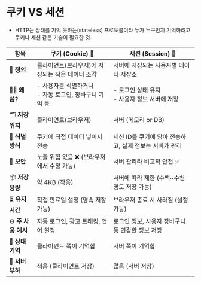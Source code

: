 # 쿠키 VS 세션
- HTTP는 상태를 기억 못하는(stateless) 프로토콜이라 누가 누구인지 기억하려고 쿠키나 세션 같은 기술이 필요한 것.

| 항목             | 쿠키 (Cookie) 🍪                      | 세션 (Session) 💼                   |
| -------------- | ----------------------------------- | --------------------------------- |
| 📌 **정의**      | 클라이언트(브라우저)에 저장되는 작은 데이터 조각         | 서버에 저장되는 사용자별 데이터 저장소             |
| 🙋‍♀️ **왜 씀?** | - 사용자를 식별하거나<br>- 자동 로그인, 장바구니 기억 등 | - 로그인 상태 유지<br>- 사용자 정보 서버에 저장    |
| 🗂️ **저장 위치**  | 클라이언트(브라우저)                         | 서버 (메모리 or DB)                    |
| 🔑 **식별 방식**   | 쿠키에 직접 데이터 넣어서 전송                   | 세션 ID를 쿠키에 담아 전송하고, 실제 정보는 서버가 관리 |
| 🔐 **보안**      | 노출 위험 있음 ❌ (브라우저에서 수정 가능)           | 서버 관리라 비교적 안전 ✅                   |
| 📦 **저장 용량**   | 약 4KB (작음)                          | 서버에 따라 제한 (수백\~수천 명도 저장 가능)       |
| ⏳ **유지 시간**    | 직접 만료일 설정 (영속 저장 가능)                | 브라우저 종료 시 사라짐 (설정 가능)             |
| ⚙️ **주 사용 예시** | 자동 로그인, 광고 트래킹, 언어 설정               | 로그인 정보, 사용자 장바구니 등 민감한 정보 저장      |
| 🧠 **상태 기억**   | 클라이언트 쪽이 기억함                        | 서버 쪽이 기억함                         |
| 📶 **서버 부하**   | 적음 (클라이언트 저장)                       | 많음 (서버 저장)                        |
